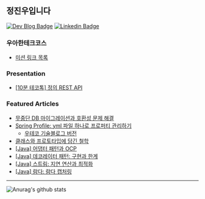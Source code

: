 ## 정진우입니다

[![Dev Blog Badge](http://img.shields.io/badge/-Dev%20blog-000000?style=flat-square&logo=github)](https://bugoverdose.github.io/) 
[![Linkedin Badge](https://img.shields.io/badge/-LinkedIn-blue?style=flat-square&logo=Linkedin&logoColor=white)](https://www.linkedin.com/in/jinwoo-jeong-ab284420b/)

### 우아한테크코스

- [미션 링크 목록](https://expensive-mandible-e00.notion.site/1ffe3f7afe7b4e91aa8ddd039ee771f7)

### Presentation

- [[10분 테코톡] 정의 REST API](https://www.youtube.com/watch?v=Nxi8Ur89Akw)

### Featured Articles

- [무중단 DB 마이그레이션과 호환성 문제 해결](https://bugoverdose.github.io/development/zero-downtime-deployment-and-compatibility/)
- [Spring Profile: yml 파일 하나로 프로퍼티 관리하기](https://bugoverdose.github.io/development/spring-profile-and-environment-variables-tutorial/)
  - [우테코 기술블로그 버전](https://tecoble.techcourse.co.kr/post/2022-10-04-active_profiles/)
- [클래스와 프로토타입에 담긴 철학](https://bugoverdose.github.io/computer-science/class-vs-prototype-philosophy/)
- [[Java] 어댑터 패턴과 OCP](https://bugoverdose.github.io/development/adapter-pattern-and-ocp/)
- [[Java] 데코레이터 패턴: 구현과 한계](https://bugoverdose.github.io/development/decorator-pattern-implementation-and-limitations/)
- [[Java] 스트림: 지연 연산과 최적화](https://bugoverdose.github.io/development/stream-lazy-evaluation/)
- [[Java] 람다: 람다 캡처링](https://bugoverdose.github.io/development/lambda-capturing-and-free-variable/)

---

![Anurag's github stats](https://github-readme-stats.vercel.app/api?username=bugoverdose&count_private=true&show_icons=true)
